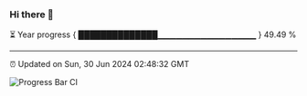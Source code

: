 ### Hi there 👋

⏳ Year progress { ██████████████▁▁▁▁▁▁▁▁▁▁▁▁▁▁▁▁ } 49.49 %

---

⏰ Updated on Sun, 30 Jun 2024 02:48:32 GMT

![Progress Bar CI](https://github.com/IshwaranRudhara/GIT-ACTION/workflows/Progress%20Bar%20CI/badge.svg)
